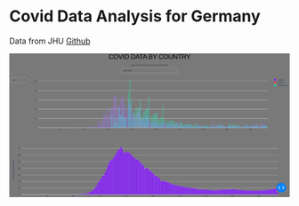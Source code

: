 # Covid Data Analysis for Germany

Data from JHU [Github](https://github.com/CSSEGISandData/COVID-19/tree/master/csse_covid_19_data/csse_covid_19_time_series)

![dashboard](/assets/dashboard.png)
